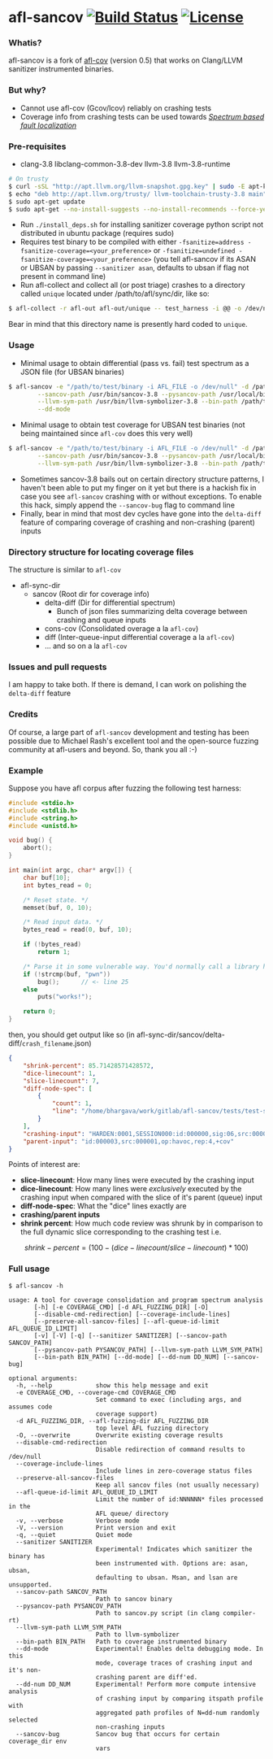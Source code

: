 # afl-sancov [![Build Status](https://travis-ci.org/bshastry/afl-sancov.svg?branch=master)](https://travis-ci.org/bshastry/afl-sancov) [![License](http://img.shields.io/:license-gpl3-blue.svg?style=flat-square)](http://www.gnu.org/licenses/gpl-3.0.html)

### Whatis?

afl-sancov is a fork of [afl-cov][1] (version 0.5) that works on Clang/LLVM sanitizer instrumented binaries.

### But why?

- Cannot use afl-cov (Gcov/lcov) reliably on crashing tests
- Coverage info from crashing tests can be used towards [_Spectrum based fault localization_][2]

### Pre-requisites

- clang-3.8 libclang-common-3.8-dev llvm-3.8 llvm-3.8-runtime
```bash
# On trusty
$ curl -sSL "http://apt.llvm.org/llvm-snapshot.gpg.key" | sudo -E apt-key add -
$ echo "deb http://apt.llvm.org/trusty/ llvm-toolchain-trusty-3.8 main" | sudo tee -a /etc/apt/sources.list > /dev/null
$ sudo apt-get update
$ sudo apt-get --no-install-suggests --no-install-recommends --force-yes install clang-3.8 libclang-common-3.8-dev llvm-3.8-runtime llvm-3.8
```

- Run `./install_deps.sh` for installing sanitizer coverage python script not distributed in ubuntu package (requires sudo)
- Requires test binary to be compiled with either `-fsanitize=address -fsanitize-coverage=<your_preference>` or `-fsanitize=undefined -fsanitize-coverage=<your_preference>` (you tell afl-sancov if its ASAN or UBSAN by passing `--sanitizer asan`, defaults to ubsan if flag not present in command line)
- Run afl-collect and collect all (or post triage) crashes to a directory called `unique` located under /path/to/afl/sync/dir, like so:
```bash
$ afl-collect -r afl-out afl-out/unique -- test_harness -i @@ -o /dev/null
```
Bear in mind that this directory name is presently hard coded to `unique`.


### Usage

- Minimal usage to obtain differential (pass vs. fail) test spectrum as a JSON file (for UBSAN binaries)
```bash
$ afl-sancov -e "/path/to/test/binary -i AFL_FILE -o /dev/null" -d /path/to/afl/sync/dir \
		--sancov-path /usr/bin/sancov-3.8 --pysancov-path /usr/local/bin/pysancov \
		--llvm-sym-path /usr/bin/llvm-symbolizer-3.8 --bin-path /path/to/test/binary \
		--dd-mode
```

- Minimal usage to obtain test coverage for UBSAN test binaries (not being maintained since `afl-cov` does this very well) 
```bash
$ afl-sancov -e "/path/to/test/binary -i AFL_FILE -o /dev/null" -d /path/to/afl/sync/dir \
		--sancov-path /usr/bin/sancov-3.8 --pysancov-path /usr/local/bin/pysancov \
		--llvm-sym-path /usr/bin/llvm-symbolizer-3.8 --bin-path /path/to/test/binary
```
- Sometimes sancov-3.8 bails out on certain directory structure patterns, I haven't been able to put my finger on it yet but there is a hackish fix in case you see `afl-sancov` crashing with or without exceptions. To enable this hack, simply append the `--sancov-bug` flag to command line
- Finally, bear in mind that most dev cycles have gone into the `delta-diff` feature of comparing coverage of crashing and non-crashing (parent) inputs

### Directory structure for locating coverage files

The structure is similar to `afl-cov`

- afl-sync-dir
  - sancov (Root dir for coverage info)
    - delta-diff (Dir for differential spectrum)
      - Bunch of json files summarizing delta coverage between crashing and queue inputs
    - cons-cov (Consolidated overage a la `afl-cov`)
    - diff (Inter-queue-input differential coverage a la `afl-cov`)
    - ... and so on a la `afl-cov`

### Issues and pull requests

I am happy to take both. If there is demand, I can work on polishing the `delta-diff` feature

### Credits

Of course, a large part of `afl-sancov` development and testing has been possible due to Michael Rash's excellent tool and the open-source fuzzing community at afl-users and beyond. So, thank you all :-)

### Example

Suppose you have afl corpus after fuzzing the following test harness:

```C
#include <stdio.h>
#include <stdlib.h>
#include <string.h>
#include <unistd.h>

void bug() {
	abort();
}

int main(int argc, char* argv[]) {
	char buf[10];
	int bytes_read = 0;

	/* Reset state. */
	memset(buf, 0, 10);

	/* Read input data. */
	bytes_read = read(0, buf, 10);

	if (!bytes_read)
		return 1;

	/* Parse it in some vulnerable way. You'd normally call a library here. */
	if (!strcmp(buf, "pwn"))
		bug();		// <- line 25
	else
		puts("works!");

	return 0;
}
```

then, you should get output like so (in afl-sync-dir/sancov/delta-diff/`crash_filename`.json) 


```json
{
    "shrink-percent": 85.71428571428572, 
    "dice-linecount": 1, 
    "slice-linecount": 7, 
    "diff-node-spec": [
        {
            "count": 1, 
            "line": "/home/bhargava/work/gitlab/afl-sancov/tests/test-sancov.c:main:25:3"
        }
    ], 
    "crashing-input": "HARDEN:0001,SESSION000:id:000000,sig:06,src:000003,op:havoc,rep:2", 
    "parent-input": "id:000003,src:000001,op:havoc,rep:4,+cov"
}

```

Points of interest are:

- **slice-linecount**: How many lines were executed by the crashing input
- **dice-linecount**: How many lines were *exclusively* executed by the crashing input when compared with the slice of it's parent (queue) input
- **diff-node-spec**: What the "dice" lines exactly are
- **crashing/parent inputs**
- **shrink percent**: How much code review was shrunk by in comparison to the full dynamic slice corresponding to the crashing test i.e.
```math
shrink-percent = (100-(dice-linecount/slice-linecount)*100)
```

### Full usage

```text
$ afl-sancov -h

usage: A tool for coverage consolidation and program spectrum analysis
       [-h] [-e COVERAGE_CMD] [-d AFL_FUZZING_DIR] [-O]
       [--disable-cmd-redirection] [--coverage-include-lines]
       [--preserve-all-sancov-files] [--afl-queue-id-limit AFL_QUEUE_ID_LIMIT]
       [-v] [-V] [-q] [--sanitizer SANITIZER] [--sancov-path SANCOV_PATH]
       [--pysancov-path PYSANCOV_PATH] [--llvm-sym-path LLVM_SYM_PATH]
       [--bin-path BIN_PATH] [--dd-mode] [--dd-num DD_NUM] [--sancov-bug]

optional arguments:
  -h, --help            show this help message and exit
  -e COVERAGE_CMD, --coverage-cmd COVERAGE_CMD
                        Set command to exec (including args, and assumes code
                        coverage support)
  -d AFL_FUZZING_DIR, --afl-fuzzing-dir AFL_FUZZING_DIR
                        top level AFL fuzzing directory
  -O, --overwrite       Overwrite existing coverage results
  --disable-cmd-redirection
                        Disable redirection of command results to /dev/null
  --coverage-include-lines
                        Include lines in zero-coverage status files
  --preserve-all-sancov-files
                        Keep all sancov files (not usually necessary)
  --afl-queue-id-limit AFL_QUEUE_ID_LIMIT
                        Limit the number of id:NNNNNN* files processed in the
                        AFL queue/ directory
  -v, --verbose         Verbose mode
  -V, --version         Print version and exit
  -q, --quiet           Quiet mode
  --sanitizer SANITIZER
                        Experimental! Indicates which sanitizer the binary has
                        been instrumented with. Options are: asan, ubsan,
                        defaulting to ubsan. Msan, and lsan are unsupported.
  --sancov-path SANCOV_PATH
                        Path to sancov binary
  --pysancov-path PYSANCOV_PATH
                        Path to sancov.py script (in clang compiler-rt)
  --llvm-sym-path LLVM_SYM_PATH
                        Path to llvm-symbolizer
  --bin-path BIN_PATH   Path to coverage instrumented binary
  --dd-mode             Experimental! Enables delta debugging mode. In this
                        mode, coverage traces of crashing input and it's non-
                        crashing parent are diff'ed.
  --dd-num DD_NUM       Experimental! Perform more compute intensive analysis
                        of crashing input by comparing itspath profile with
                        aggregated path profiles of N=dd-num randomly selected
                        non-crashing inputs
  --sancov-bug          Sancov bug that occurs for certain coverage_dir env
                        vars
```


[1]: https://github.com/mrash/afl-cov    
[2]: http://www.argreenhouse.com/papers/hira/issre95.pdf
